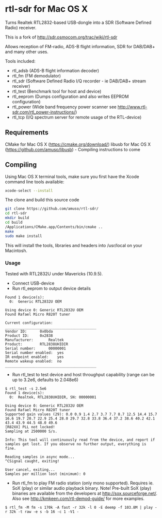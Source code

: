 # rtl-sdr for Mac OS X

Turns Realtek RTL2832-based USB-dongle into a SDR (Software Defined Radio) receiver.

This is a fork of http://sdr.osmocom.org/trac/wiki/rtl-sdr

Allows reception of FM-radio, ADS-B flight information, SDR for DAB/DAB+ and many other uses.

Tools included:

- rtl_adsb (ADS-B flight information decoder)
- rtl_fm (FM demodulator)
- rtl_sdr (Software Defined Radio I/Q recorder - ie DAB/DAB+ stream receiver)
- rtl_test (Benchmark tool for host and device)
- rtl_eeprom (Dumps configuration and also writes EEPROM configuration)
- rtl_power (Wide band frequency power scanner see http://www.rtl-sdr.com/rtl_power-instructions/)
- rtl_tcp (I/Q spectrum server for remote usage of the RTL-device)

## Requirements

CMake for Mac OS X (https://cmake.org/download/)
libusb for Mac OS X (https://github.com/amuso/libusb) - Compiling instructions to come

## Compiling

Using Mac OS X terminal tools, make sure you first have the Xcode command line tools available:

```bash
xcode-select --install
```

The clone and build this source code

```bash
git clone https://github.com/amuso/rtl-sdr/
cd rtl-sdr
mkdir build
cd build
/Applications/CMake.app/Contents/bin/cmake ..
make
sudo make install
```

This will install the tools, libraries and headers into /usr/local on your Macintosh.

### Usage

Tested with RTL2832U under Mavericks (10.9.5).

- Connect USB-device
- Run rtl_eeprom to output device details
```
Found 1 device(s):
  0:  Generic RTL2832U OEM

Using device 0: Generic RTL2832U OEM
Found Rafael Micro R820T tuner

Current configuration:
__________________________________________
Vendor ID:		0x0bda
Product ID:		0x2838
Manufacturer:		Realtek
Product:		RTL2838UHIDIR
Serial number:		00000001
Serial number enabled:	yes
IR endpoint enabled:	yes
Remote wakeup enabled:	no
__________________________________________
```
- Run rtl_test to test device and host throughput capability (range can be up to 3.2e6, defaults to 2.048e6)
```
$ rtl_test -s 2.5e6
Found 1 device(s):
  0:  Realtek, RTL2838UHIDIR, SN: 00000001

Using device 0: Generic RTL2832U OEM
Found Rafael Micro R820T tuner
Supported gain values (29): 0.0 0.9 1.4 2.7 3.7 7.7 8.7 12.5 14.4 15.7 16.6 19.7 20.7 22.9 25.4 28.0 29.7 32.8 33.8 36.4 37.2 38.6 40.2 42.1 43.4 43.9 44.5 48.0 49.6 
[R82XX] PLL not locked!
Sampling at 2500000 S/s.

Info: This tool will continuously read from the device, and report if
samples get lost. If you observe no further output, everything is fine.

Reading samples in async mode...
^CSignal caught, exiting!

User cancel, exiting...
Samples per million lost (minimum): 0
```
- Run rtl_fm to play FM radio station (only mono supported). Requires ie. SoX (play) or similar audio playback binary. Note! Pre-built SoX (play) binaries are available from the developers at http://sox.sourceforge.net/. Also see http://kmkeen.com/rtl-demod-guide/ for more examples.
```
$ rtl_fm -M fm -s 170k -A fast -r 32k -l 0 -E deemp -f 103.8M | play -r 32k -t raw -e s -b 16 -c 1 -V1 -
```
